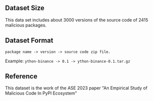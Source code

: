 ## Dataset Size

This data set includes about 3000 versions of the source code of 2415 malicious packages.

## Dataset Format

`package name -> version -> source code zip file.`

Example:
`ython-binance -> 0.1 -> ython-binance-0.1.tar.gz`

## Reference

This dataset is the work of the ASE 2023 paper "An Empirical Study of Malicious Code In PyPI Ecosystem"
